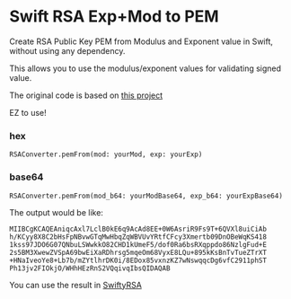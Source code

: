 # Swift RSA Exp+Mod to PEM

Create RSA Public Key PEM from Modulus and Exponent value in Swift, without using any dependency.

This allows you to use the modulus/exponent values for validating signed value.

The original code is based on [this project](https://github.com/tracker1/node-rsa-pem-from-mod-exp)

EZ to use!

### hex
```RSAConverter.pemFrom(mod: yourMod, exp: yourExp)```

### base64
```RSAConverter.pemFrom(mod_b64: yourModBase64, exp_b64: yourExpBase64)```


The output would be like: 
```
MIIBCgKCAQEAniqcAxl7LclB0kE6q9AcAd8EE+0W6AsriR9Fs9T+6QVXl8uiCiAb
h/KCyy8X8C2bHsFpNBvwGTqMwHbqZqWBVUvYRtfCFcy3Xmertb09DnOBeWqKS418
1kss97JDO6G07QNbuLSWwkkO82CHD1kUmeF5/dof0Ra6bsRXqppdo86NzlgFud+E
2s5BM3XwewZVSpA69bwEiXaRDhrsg5mqeOm68VyxE8LQu+895kKsBnTvTueZTrXT
+HNaIveoYe8+Lb7b/mZYtlhrDK0i/8EDox85vxnzKZ7wNswqqcDg6vfC2911phST
Ph13jv2FIOkjO/WHhHEzRnS2VQqivqIbsQIDAQAB
```

You can use the result in [SwiftyRSA](https://github.com/TakeScoop/SwiftyRSA)
